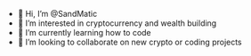 - 👋 Hi, I’m @SandMatic
- 👀 I’m interested in cryptocurrency and wealth building
- 🌱 I’m currently learning how to code
- 💞️ I’m looking to collaborate on new crypto or coding projects


<!---
SandMatic/SandMatic is a ✨ special ✨ repository because its `README.md` (this file) appears on your GitHub profile.
You can click the Preview link to take a look at your changes.
--->
